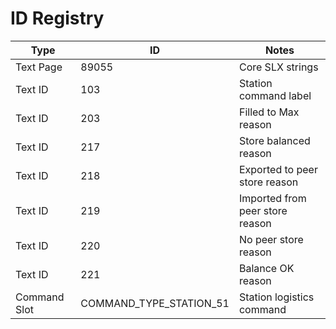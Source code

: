 # ID Registry

| Type | ID | Notes |
|------|----|-------|
| Text Page | 89055 | Core SLX strings |
| Text ID | 103 | Station command label |
| Text ID | 203 | Filled to Max reason |
| Text ID | 217 | Store balanced reason |
| Text ID | 218 | Exported to peer store reason |
| Text ID | 219 | Imported from peer store reason |
| Text ID | 220 | No peer store reason |
| Text ID | 221 | Balance OK reason |
| Command Slot | COMMAND_TYPE_STATION_51 | Station logistics command |


